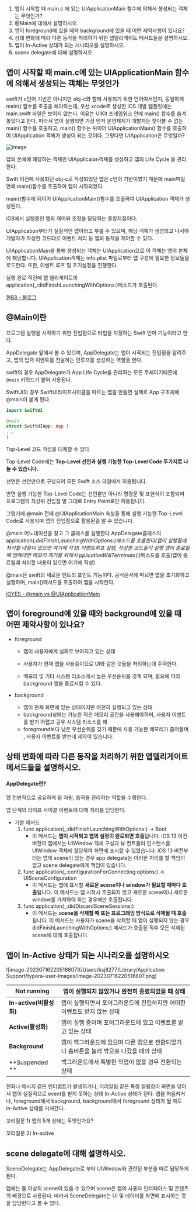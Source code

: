 1. 앱이 시작할 때 main.c 에 있는 UIApplicationMain 함수에 의해서 생성되는 객체는 무엇인가?
2. @Main에 대해서 설명하시오.
3. 앱이 foreground에 있을 때와 background에 있을 때 어떤 제약사항이 있나요?
4. 상태 변화에 따라 다른 동작을 처리하기 위한 앱델리게이트 메서드들을 설명하시오.
5. 앱이 In-Active 상태가 되는 시나리오를 설명하시오.
6. scene delegate에 대해 설명하시오.



## 앱이 시작할 때 main.c에 있는 UIApplicationMain 함수에 의해서 생성되는 객체는 무엇인가

swift가 c언어 기반은 아니지만 obj-c와 함께 사용되기 위한 언어여서인지, 동일하게 main() 함수를 호출을 해야하는데, 우선 xcode로 생성한 iOS 개발 템플릿에는 main.swift 파일은 보이지 않는다. 이유는 UIKit 프레임워크 안에 main() 함수를 숨겨놓았다고 한다. 따라서 앱이 실행되면 가장 먼저 운영체제가 개발자는 찾아볼 수 없는 main() 함수를 호출하고, main() 함수는 뒤이어 UIApplicationMain() 함수를 호출하여 UIApplication 객체가 생성이 되는 것이다. 그렇다면 UIApplication은 무엇일까? 

![image](https://github.com/kimseongj/TIL/assets/88870642/6e656f2d-841b-4e43-92df-b0485b0ffdd6)

앱의 본체에 해당하는 객체인 UIApplicaion객체를 생성하고 앱의 Life Cycle 을 관리한다.



Swift 이전에 사용되던 obj-c로 작성되었던 앱은 c언어 기반이였기 때문에 main파일 안에 main()함수를 호출하여 앱이 시작되었다.

main()함수에 뒤이어 UIApplicationMain()함수를 호출하여 UIApplication 객체가 생성된다.

iOS에서 실행중인 앱의 제어와 조정을 담당하는 중앙지점이다.

UIApplication부터가 실질적인 앱이라고 부를 수 있으며, 해당 객체가 생성되고 나서야 개발자가 작성한 코드대로 이벤트 처리 등 앱의 동작을 제어할 수 있다.



UIApplicationMain을 통해 생성되는 객체는 UIApplication으로 이 객체는 앱의 본체에 해당합니다. UIApplication객체는 info.plist 파일로부터 앱 구성에 필요한 정보들을 로드한다. 또한, 이벤트 루프 및 초기설정을 진행한다.



실행 완료 직전에 앱 델리게이트의 application(_:didFinishLaunchingWithOptions:)메소드가 호출된다.



[현83 - 블로그](https://hyun083.tistory.com/85#:~:text=%22UIApplication%20%EA%B0%9D%EC%B2%B4%EA%B0%80%20%EC%83%9D%EC%84%B1%EB%90%A9%EB%8B%88%EB%8B%A4.%22)



## @Main이란

프로그램 실행을 시작하기 위한 진입점으로 타입을 지정하는 Swift 언어 기능이라고 한다.

AppDelegate 앞에서 볼 수 있으며, AppDelegate는 앱이 시작되는 진입점을 알려주고, 앱의 입력 이벤트를 전달하는 런루프를 생성하는 역할을 한다. 

swift의 경우 AppDelegate가 App Life Cycle을 관리하는 모든 주체이기때문에 `@main` 키워드가 붙어 사용된다.



SwiftUI의 경우 SwiftUI라이프사이클을 따르는 앱을 만들면 실제로 App 구조체에 @main이 붙게 된다.

```swift
import SwiftUI

@main
struct SwiftUIApp: App {
...
}
```



Top-Level 코드 작성을 대체할 수 있다.



Top-Level Code에는 **Top-Level 선언과 실행 가능한 Top-Level Code 두가지로 나눌 수 있습니다.**

선언은 선언만으로 구성되어 모든 Swift 소스 파일에서 허용됩니다.

반면 실행 가능한 Top-Level Code는 선언뿐만 아니라 명령문 및 표현식이 포함되며 프로그램의 최상위 진입점 말 그대로 Entry Point로만 허용됩니다.

그렇기에 @main 전에 @UIApplicationMain 속성을 통해 실행 가능한 Top-Level Code로 사용되며 앱의 진입점으로 활용된걸 알 수 있습니다.



@main 어노테이션을 찾고 그 클래스를 실행한다
AppDelegate클래스의 application(*:didFinishLaunchingWithOptions:)메소드를 호출한다(앱이 실행될때 처리할 내용이 있으면 여기에 작성)
이벤트루프 실행, 작성한 코드들이 실행
앱이 종료될때 앱에대한 메모리 제거를 위해서 pplicationWillTerminate(*:)메소드를 호출(앱이 종료될떄 처리할 내용이 있으면 어기에 작성)



@main은 swift의 새로운 엔트리 포인트 기능이다. 공식문서에 따르면 앱을 초기화하고 실행하며, main()메서드를 호출하여 앱을 시작한다.

[iOYES - @main vs @UIApplicationMain](https://green1229.tistory.com/265#:~:text=%EC%89%BD%EA%B2%8C%20%EB%A7%90%ED%95%B4%20%EC%9D%B4%20%ED%82%A4%EC%9B%8C%EB%93%9C%EB%8A%94,%EB%A5%BC%20%EB%AA%85%EC%8B%9C%ED%95%B4%EC%A3%BC%EB%8A%94%20%ED%82%A4%EC%9B%8C%EB%93%9C%EC%9E%85%EB%8B%88%EB%8B%A4.)



## 앱이 foreground에 있을 때와 background에 있을 때 어떤 제약사항이 있나요?

- foreground 

  - 앱이 사용자에게 실제로 보여지고 있는 상태 

  - 사용자가 현재 앱을 사용중이므로 UI와 같은 것들을 처리하는데 주력한다.

  - 메모리 및 기타 시스템 리소스에서 높은 우선순위를 갖게 되며, 필요에 따라 background 앱을 종료시킬 수 있다.

    

- background 

  - 앱이 현재 화면에 있는 상태이지만 여전히 실행되고 있는 상태 
  - background상태는 가능한 적은 메모리 공간을 사용해야하며, 사용자 이벤트를 받기 어렵고 공유 시스템 리소스를 해
  - foreground보다 낮은 우선순위를 갖기 때문에 사용 가능한 메모리가 줄어들며 , 사용자 이벤트를 받는데 제약이 있습니다.



## 상태 변화에 따라 다른 동작을 처리하기 위한 앱델리게이트 메서드들을 설명하시오.

#### AppDelegate란?

앱 전반적으로 공유하게 될 자원, 동작을 관리하는 역할을 수행한다. 

앱 단계의 라이프 사이클 이벤트에 대해 처리를 담당한다.

- 기본 메서드
  1. func application(_:didFinishLaunchingWithOptions:) -> Bool
     - 이 메서드는 **앱이 시작되고 앱의 설정이 완료되면 호출**됩니다. iOS 13 이전 버전의 앱에서는 UIWindow 객체 구성과 뷰 컨트롤러 인스턴스를 UIWindow 객체에 할당하여 화면에 표시할 수 있었습니다. iOS 13 버전부터는 앱에 scene이 있는 경우 app delegate는 이러한 처리를 할 책임이 없고 scene delegate에게 책임이 있습니다.
  2. func application(_:configurationForConnecting:options:) -> UISceneConfiguration
     - 이 메서드는 앱에 표시할 **새로운 scene이나 window가 필요할 때마다 호출**됩니다. 이 메서드는 앱 시작시 호출되지 않고 새로운 scene이나 새로운 window를 가져와야 하는 경우에만 호출됩니다. 
  3. func application(_:didDiscardSceneSessions:)
     - 이 메서드는 s**cene을 삭제할 때 또는 프로그래밍 방식으로 삭제될 때 호출**됩니다. 이 메서드는 사용자가 scene을 삭제할 때 앱이 실행되지 않는 경우 didFinishLaunchingWithOptions:) 메서드가 호출된 직후 모든 삭제된 scene에 대해 호출됩니다.



## 앱이 In-Active 상태가 되는 시나리오를 설명하시오

![image-20230716220518807](/Users/ksj8277/Library/Application Support/typora-user-images/image-20230716220518807.png)

| **Not running**         | 앱이 실행되지 않았거나 완전히 종료되었을 때 상태             |
| ----------------------- | ------------------------------------------------------------ |
| **In-active(비활성화)** | 앱이 실행되면서 포어그라운드에 진입하지만 어떠한 이벤트도 받지 않는 상태 |
| **Active(활성화)**      | 앱이 실행 중이며 포어그라운드에 있고 이벤트를 받고 있는 상태 |
| **Background**          | 앱이 백그라운드에 있으며 다른 앱으로 전환되었거나 홈버튼을 눌러 밖으로 나갔을 때의 상태 |
| **Suspended       **    | 백그라운드에서 특별한 작업이 없을 경우 전환되는 상태         |



전화나 메시지 같은 인터럽트가 발생하거나, 미리알림 같은 특정 알림창이 화면을 덮어서 앱이 실질적으로 event를 받지 못하는 상태 In-Active 상태가 된다.
앱을 처음켜거나, foreground에서 background, background에서 foreground 상태가 될 때도 in-Active 상태를 거쳐간다.



꼬리질문 1) 앱의 5개 상태는 무엇인가요?

꼬리질문 2) In-active



## scene delegate에 대해 설명하시오.

SceneDelegate는 AppDelegate로 부터 UIWindow와 관련된 부분을 따로 담당하게 된다.

앱에는 둘 이상의 scene이 있을 수 있으며 scene은 앱의 사용자 인터페이스 및 콘텐츠의 배경으로 사용된다. 따라서 SceneDelegate는 UI 및 데이터를 화면에 표시하는 것을 담당한다고 볼 수 있다.



